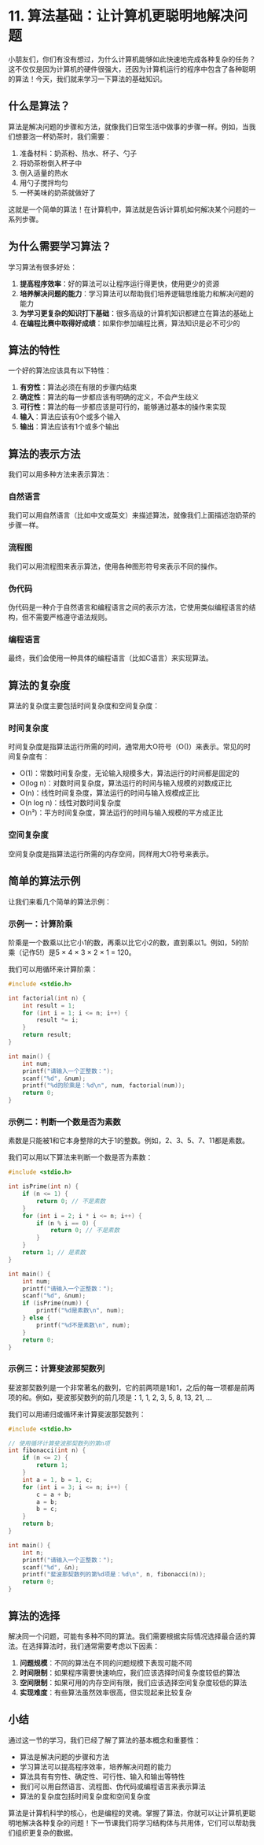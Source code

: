 # 11. 算法基础：让计算机更聪明地解决问题

小朋友们，你们有没有想过，为什么计算机能够如此快速地完成各种复杂的任务？这不仅仅是因为计算机的硬件很强大，还因为计算机运行的程序中包含了各种聪明的算法！今天，我们就来学习一下算法的基础知识。

## 什么是算法？

算法是解决问题的步骤和方法，就像我们日常生活中做事的步骤一样。例如，当我们想要泡一杯奶茶时，我们需要：

1. 准备材料：奶茶粉、热水、杯子、勺子
2. 将奶茶粉倒入杯子中
3. 倒入适量的热水
4. 用勺子搅拌均匀
5. 一杯美味的奶茶就做好了

这就是一个简单的算法！在计算机中，算法就是告诉计算机如何解决某个问题的一系列步骤。

## 为什么需要学习算法？

学习算法有很多好处：

1. **提高程序效率**：好的算法可以让程序运行得更快，使用更少的资源
2. **培养解决问题的能力**：学习算法可以帮助我们培养逻辑思维能力和解决问题的能力
3. **为学习更复杂的知识打下基础**：很多高级的计算机知识都建立在算法的基础上
4. **在编程比赛中取得好成绩**：如果你参加编程比赛，算法知识是必不可少的

## 算法的特性

一个好的算法应该具有以下特性：

1. **有穷性**：算法必须在有限的步骤内结束
2. **确定性**：算法的每一步都应该有明确的定义，不会产生歧义
3. **可行性**：算法的每一步都应该是可行的，能够通过基本的操作来实现
4. **输入**：算法应该有0个或多个输入
5. **输出**：算法应该有1个或多个输出

## 算法的表示方法

我们可以用多种方法来表示算法：

### 自然语言

我们可以用自然语言（比如中文或英文）来描述算法，就像我们上面描述泡奶茶的步骤一样。

### 流程图

我们可以用流程图来表示算法，使用各种图形符号来表示不同的操作。

### 伪代码

伪代码是一种介于自然语言和编程语言之间的表示方法，它使用类似编程语言的结构，但不需要严格遵守语法规则。

### 编程语言

最终，我们会使用一种具体的编程语言（比如C语言）来实现算法。

## 算法的复杂度

算法的复杂度主要包括时间复杂度和空间复杂度：

### 时间复杂度

时间复杂度是指算法运行所需的时间，通常用大O符号（O()）来表示。常见的时间复杂度有：

- O(1)：常数时间复杂度，无论输入规模多大，算法运行的时间都是固定的
- O(log n)：对数时间复杂度，算法运行的时间与输入规模的对数成正比
- O(n)：线性时间复杂度，算法运行的时间与输入规模成正比
- O(n log n)：线性对数时间复杂度
- O(n²)：平方时间复杂度，算法运行的时间与输入规模的平方成正比

### 空间复杂度

空间复杂度是指算法运行所需的内存空间，同样用大O符号来表示。

## 简单的算法示例

让我们来看几个简单的算法示例：

### 示例一：计算阶乘

阶乘是一个数乘以比它小1的数，再乘以比它小2的数，直到乘以1。例如，5的阶乘（记作5!）是5 × 4 × 3 × 2 × 1 = 120。

我们可以用循环来计算阶乘：

```c
#include <stdio.h>

int factorial(int n) {
    int result = 1;
    for (int i = 1; i <= n; i++) {
        result *= i;
    }
    return result;
}

int main() {
    int num;
    printf("请输入一个正整数：");
    scanf("%d", &num);
    printf("%d的阶乘是：%d\n", num, factorial(num));
    return 0;
}
```

### 示例二：判断一个数是否为素数

素数是只能被1和它本身整除的大于1的整数。例如，2、3、5、7、11都是素数。

我们可以用以下算法来判断一个数是否为素数：

```c
#include <stdio.h>

int isPrime(int n) {
    if (n <= 1) {
        return 0; // 不是素数
    }
    for (int i = 2; i * i <= n; i++) {
        if (n % i == 0) {
            return 0; // 不是素数
        }
    }
    return 1; // 是素数
}

int main() {
    int num;
    printf("请输入一个正整数：");
    scanf("%d", &num);
    if (isPrime(num)) {
        printf("%d是素数\n", num);
    } else {
        printf("%d不是素数\n", num);
    }
    return 0;
}
```

### 示例三：计算斐波那契数列

斐波那契数列是一个非常著名的数列，它的前两项是1和1，之后的每一项都是前两项的和。例如，斐波那契数列的前几项是：1, 1, 2, 3, 5, 8, 13, 21, ...

我们可以用递归或循环来计算斐波那契数列：

```c
#include <stdio.h>

// 使用循环计算斐波那契数列的第n项
int fibonacci(int n) {
    if (n <= 2) {
        return 1;
    }
    int a = 1, b = 1, c;
    for (int i = 3; i <= n; i++) {
        c = a + b;
        a = b;
        b = c;
    }
    return b;
}

int main() {
    int n;
    printf("请输入一个正整数：");
    scanf("%d", &n);
    printf("斐波那契数列的第%d项是：%d\n", n, fibonacci(n));
    return 0;
}
```

## 算法的选择

解决同一个问题，可能有多种不同的算法。我们需要根据实际情况选择最合适的算法。在选择算法时，我们通常需要考虑以下因素：

1. **问题规模**：不同的算法在不同的问题规模下表现可能不同
2. **时间限制**：如果程序需要快速响应，我们应该选择时间复杂度较低的算法
3. **空间限制**：如果可用的内存空间有限，我们应该选择空间复杂度较低的算法
4. **实现难度**：有些算法虽然效率很高，但实现起来比较复杂

## 小结

通过这一节的学习，我们已经了解了算法的基本概念和重要性：

- 算法是解决问题的步骤和方法
- 学习算法可以提高程序效率，培养解决问题的能力
- 算法具有有穷性、确定性、可行性、输入和输出等特性
- 我们可以用自然语言、流程图、伪代码或编程语言来表示算法
- 算法的复杂度包括时间复杂度和空间复杂度

算法是计算机科学的核心，也是编程的灵魂。掌握了算法，你就可以让计算机更聪明地解决各种复杂的问题！下一节课我们将学习结构体与共用体，它们可以帮助我们组织更复杂的数据。